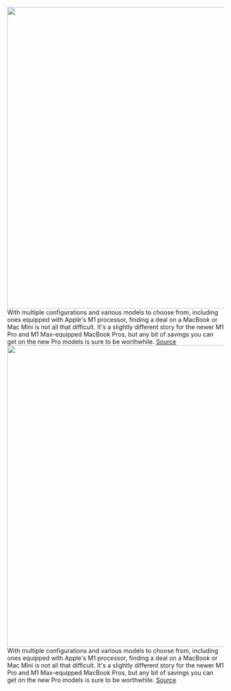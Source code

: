 <img src='https://cdn.vox-cdn.com/thumbor/sDcGV31ySLpQEmOZbUBc9ewaWTs=/0x0:2040x1358/1200x800/filters:focal(857x516:1183x842)/cdn.vox-cdn.com/uploads/chorus_image/image/69195508/vpavic_4291_20201113_0337_Edit.0.jpg' width='700px' /><br/>
With multiple configurations and various models to choose from, including ones equipped with Apple's M1 processor, finding a deal on a MacBook or Mac Mini is not all that difficult. It's a slightly different story for the newer M1 Pro and M1 Max-equipped MacBook Pros, but any bit of savings you can get on the new Pro models is sure to be worthwhile.
<a href='https://www.theverge.com/22399419/apple-macbook-air-pro-mac-mini-imac-deals'> Source <a/><img src='https://cdn.vox-cdn.com/thumbor/sDcGV31ySLpQEmOZbUBc9ewaWTs=/0x0:2040x1358/1200x800/filters:focal(857x516:1183x842)/cdn.vox-cdn.com/uploads/chorus_image/image/69195508/vpavic_4291_20201113_0337_Edit.0.jpg' width='700px' /><br/>
With multiple configurations and various models to choose from, including ones equipped with Apple's M1 processor, finding a deal on a MacBook or Mac Mini is not all that difficult. It's a slightly different story for the newer M1 Pro and M1 Max-equipped MacBook Pros, but any bit of savings you can get on the new Pro models is sure to be worthwhile.
<a href='https://www.theverge.com/22399419/apple-macbook-air-pro-mac-mini-imac-deals'> Source <a/>